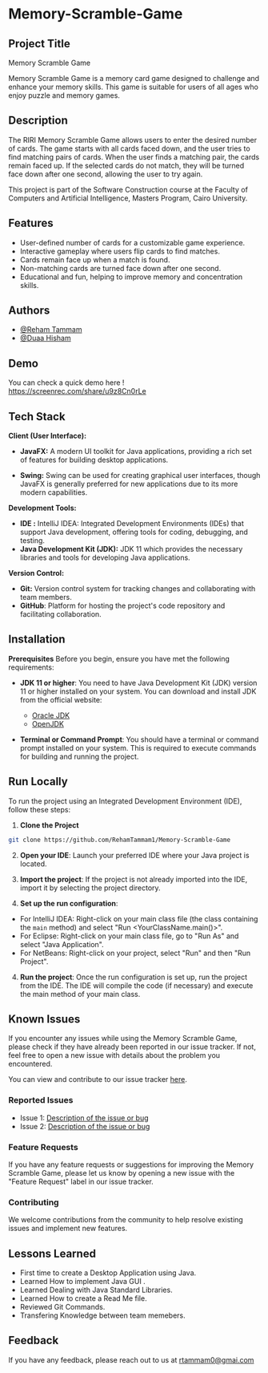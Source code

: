 # Memory-Scramble-Game

## Project Title
Memory Scramble Game

Memory Scramble Game is a memory card game designed to challenge and enhance your memory skills. This game is suitable for users of all ages who enjoy puzzle and memory games.

## Description

The RIRI Memory Scramble Game allows users to enter the desired number of cards. The game starts with all cards faced down, and the user tries to find matching pairs of cards. When the user finds a matching pair, the cards remain faced up. If the selected cards do not match, they will be turned face down after one second, allowing the user to try again.

This project is part of the Software Construction course at the Faculty of Computers and Artificial Intelligence, Masters Program, Cairo University.

## Features
- User-defined number of cards for a customizable game experience.
- Interactive gameplay where users flip cards to find matches.
- Cards remain face up when a match is found.
- Non-matching cards are turned face down after one second.
- Educational and fun, helping to improve memory and concentration skills.

## Authors

- [@Reham Tammam](https://www.github.com/RehamTammam1)
- [@Duaa Hisham ](https://github.com/duaa-cmd)

## Demo
You can check a quick demo here !
https://screenrec.com/share/u9z8Cn0rLe

## Tech Stack
**Client (User Interface):**

- **JavaFX:** A modern UI toolkit for Java applications, providing a rich set of features for building desktop applications.
 
- **Swing:** Swing can be used for creating graphical user interfaces, though JavaFX is generally preferred for new applications due to its more modern capabilities.

**Development Tools:** 

- **IDE :** IntelliJ IDEA: Integrated Development Environments (IDEs) that support Java development, offering tools for coding, debugging, and testing.
- **Java Development Kit (JDK):**  JDK 11  which provides the necessary libraries and tools for developing Java applications.

**Version Control:** 
- **Git:** Version control system for tracking changes and collaborating with team members.
- **GitHub**: Platform for hosting the project's code repository and facilitating collaboration.

## Installation
**Prerequisites** 
Before you begin, ensure you have met the following requirements:
- **JDK 11 or higher**: You need to have Java Development Kit (JDK) version 11 or higher installed on your system. You can download and install JDK from the official website:
    - [Oracle JDK](https://www.oracle.com/java/technologies/javase-jdk11-downloads.html)
    - [OpenJDK](https://jdk.java.net/11/)

- **Terminal or Command Prompt**: You should have a terminal or command prompt installed on your system. This is required to execute commands for building and running the project.

## Run Locally
To run the project using an Integrated Development Environment (IDE), follow these steps:

1. **Clone the Project**
```bash
git clone https://github.com/RehamTammam1/Memory-Scramble-Game
```
2. **Open your IDE**: Launch your preferred IDE where your Java project is located.

2. **Import the project**: If the project is not already imported into the IDE, import it by selecting the project directory.

3. **Set up the run configuration**:

  - For IntelliJ IDEA: Right-click on your main class file (the class containing the `main` method) and select "Run <YourClassName.main()>".
  - For Eclipse: Right-click on your main class file, go to "Run As" and select "Java Application".
  - For NetBeans: Right-click on your project, select "Run" and then "Run Project".

4. **Run the project**: Once the run configuration is set up, run the project from the IDE. The IDE will compile the code (if necessary) and execute the main method of your main class.

## Known Issues

If you encounter any issues while using the Memory Scramble Game, please check if they have already been reported in our issue tracker. If not, feel free to open a new issue with details about the problem you encountered.

You can view and contribute to our issue tracker [here](https://github.com/RehamTammam1/Memory-Scramble-Game/issues).

### Reported Issues

- Issue 1: [Description of the issue or bug](link_to_issue)
- Issue 2: [Description of the issue or bug](link_to_issue)

### Feature Requests

If you have any feature requests or suggestions for improving the Memory Scramble Game, please let us know by opening a new issue with the "Feature Request" label in our issue tracker.

### Contributing

We welcome contributions from the community to help resolve existing issues and implement new features.

## Lessons Learned

- First time to create a Desktop Application using Java.
- Learned How to implement Java GUI .
- Learned Dealing with Java Standard Libraries.
- Learned How to create a Read Me file.
- Reviewed Git Commands.
- Transfering Knowledge between team memebers.

## Feedback

If you have any feedback, please reach out to us at rtammam0@gmai.com

